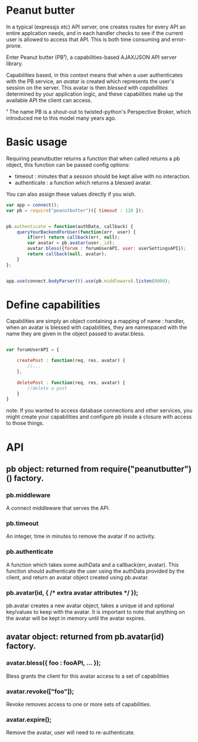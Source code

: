 Peanut butter
=============

In a typical (expressjs etc) API server, one creates routes for every API an
entire applcation needs, and in each handler checks to see if the current user
is allowed to access that API. This is both time consuming and error-prone.

Enter Peanut butter (PB&sup1;), a capabilities-based AJAX/JSON API server library. 

Capabilities based, in this context means that when a user authenticates with
the PB service, an _avatar_ is created which represents the user's session on
the server. This avatar is then _blessed_ with _capabilities_ determined by 
your application logic, and these capabilities make up the available API the
client can access. 


&sup1; The name PB is a shout-out to twisted-python's Perspective Broker, which
introduced me to this model many years ago. 


Basic usage
===========

Requiring peanutbutter returns a function that when called returns a pb 
object, this function can be passed config options:

 * timeout : minutes that a session should be kept alive with no interaction.
 * authenticate : a function which returns a blessed avatar.
 
You can also assign these values directly if you wish.

```javascript
var app = connect();
var pb = require("peanutbutter")({ timeout : 120 });


pb.authenticate = function(authData, callback) {
    queryYourBackendForUser(function(err, user) {
        if(err) return callback(err, null); 
        var avatar = pb.avatar(user._id); 
        avatar.bless({forum : forumUserAPI, user: userSettingsAPI});
        return callback(null, avatar);
    } 
};


app.use(connect.bodyParser()).use(pb.middleware).listen(8000);
```

Define capabilities
===================

Capabilities are simply an object containing a mapping of name : handler, when
an avatar is blessed with capabilities, they are namespaced with the name they
are given in the object passed to avatar.bless.

```javascript

var forumUserAPI = {

    createPost : function(req, res, avatar) {
        //...
    },
    
    deletePost : function(req, res, avatar) {
        //delete a post
    }
}

```

note: If you wanted to access database connections and other services, you might
create your capabilities and configure pb inside a closure with access to those
things. 


API
===

## pb object: returned from require("peanutbutter")() factory.

### pb.middleware

A connect middleware that serves the API.

### pb.timeout

An integer, time in minutes to remove the avatar if no activity.

### pb.authenticate

A function which takes some authData and a callback(err, avatar). This function
should authenticate the user using the authData provided by the client, and
return an avatar object created using pb.avatar.

### pb.avatar(id, { /* extra avatar attributes */ });

pb.avatar creates a new avatar object, takes a unique id and optional 
key/values to keep with the avatar. It is important to note that anything on
the avatar will be kept in memory until the avatar expires.


## avatar object: returned from pb.avatar(id) factory.

### avatar.bless({ foo : fooAPI, ... });

Bless grants the client for this avatar access to a set of capabilities 

### avatar.revoke(["foo"]); 

Revoke removes access to one or more sets of capabilities.

### avatar.expire(); 

Remove the avatar, user will need to re-authenticate.



